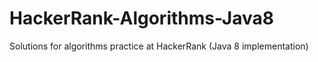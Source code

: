 # HackerRank-Algorithms-Java8
Solutions for algorithms practice at HackerRank (Java 8 implementation)
